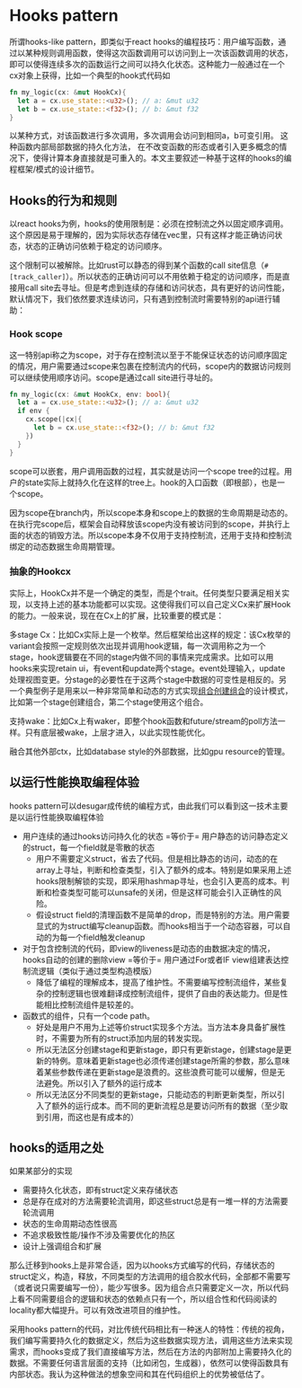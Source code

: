 # Hooks pattern

所谓hooks-like pattern，即类似于react hooks的编程技巧：用户编写函数，通过以某种规则调用函数，使得这次函数调用可以访问到上一次该函数调用的状态，即可以使得连续多次的函数运行之间可以持久化状态。这种能力一般通过在一个cx对象上获得，比如一个典型的hook式代码如

```rust
fn my_logic(cx: &mut HookCx){
  let a = cx.use_state::<u32>(); // a: &mut u32
  let b = cx.use_state::<f32>(); // b: &mut f32
}
```

以某种方式，对该函数进行多次调用，多次调用会访问到相同a，b可变引用。 这种函数内部局部数据的持久化方法， 在不改变函数的形态或者引入更多概念的情况下，使得计算本身直接就是可重入的。本文主要叙述一种基于这样的hooks的编程框架/模式的设计细节。

## Hooks的行为和规则

以react hooks为例，hooks的使用限制是：必须在控制流之外以固定顺序调用。这个原因是易于理解的，因为实际状态存储在vec里，只有这样才能正确访问状态，状态的正确访问依赖于稳定的访问顺序。

这个限制可以被解除。比如rust可以静态的得到某个函数的call site信息（`#[track_caller]`）。所以状态的正确访问可以不用依赖于稳定的访问顺序，而是直接用call site去寻址。但是考虑到连续的存储和访问状态，具有更好的访问性能，默认情况下，我们依然要求连续访问，只有遇到控制流时需要特别的api进行辅助：

### Hook scope

这一特别api称之为scope，对于存在控制流以至于不能保证状态的访问顺序固定的情况，用户需要通过scope来包裹在控制流内的代码，scope内的数据访问规则可以继续使用顺序访问。scope是通过call site进行寻址的。

```rust
fn my_logic(cx: &mut HookCx, env: bool){
  let a = cx.use_state::<u32>(); // a: &mut u32
  if env {
    cx.scope(|cx|{
      let b = cx.use_state::<f32>(); // b: &mut f32
    })
  }
}
```

scope可以嵌套，用户调用函数的过程，其实就是访问一个scope tree的过程。用户的state实际上就持久化在这样的tree上。hook的入口函数（即根部），也是一个scope。

因为scope在branch内，所以scope本身和scope上的数据的生命周期是动态的。在执行完scope后，框架会自动释放该scope内没有被访问到的scope，并执行上面的状态的销毁方法。所以scope本身不仅用于支持控制流，还用于支持和控制流绑定的动态数据生命周期管理。

### 抽象的Hookcx

实际上，HookCx并不是一个确定的类型，而是个trait。任何类型只要满足相关实现，以支持上述的基本功能都可以实现。这使得我们可以自己定义Cx来扩展Hook的能力。一般来说，现在在Cx上的扩展，比较重要的模式是：

多stage Cx：比如Cx实际上是一个枚举。然后框架给出这样的规定：该Cx枚举的variant会按照一定规则依次出现并调用hook逻辑，每一次调用称之为一个stage，hook逻辑要在不同的stage内做不同的事情来完成需求。比如可以用hooks来实现retain ui，有event和update两个stage。event处理输入，update处理视图变更。分stage的必要性在于这两个stage中数据的可变性是相反的。另一个典型例子是用来以一种非常简单和动态的方式实现[组合创建组合](./composition-create-composition.md)的设计模式，比如第一个stage创建组合，第二个stage使用这个组合。

支持wake：比如Cx上有waker，即整个hook函数和future/stream的poll方法一样。只有底层被wake，上层才进入，以此实现性能优化。

融合其他外部ctx，比如database style的外部数据，比如gpu resource的管理。

## 以运行性能换取编程体验

hooks pattern可以desugar成传统的编程方式，由此我们可以看到这一技术主要是以运行性能换取编程体验

- 用户连续的通过hooks访问持久化的状态 =等价于= 用户静态的访问静态定义的struct，每一个field就是零散的状态
  - 用户不需要定义struct，省去了代码。但是相比静态的访问，动态的在array上寻址，判断和检查类型，引入了额外的成本。特别是如果采用上述hooks限制解锁的实现，即采用hashmap寻址，也会引入更高的成本。判断和检查类型可能可以unsafe的关闭，但是这样可能会引入正确性的风险。
  - 假设struct field的清理函数不是简单的drop，而是特别的方法。用户需要显式的为struct编写cleanup函数。而hooks相当于一个动态容器，可以自动的为每一个field触发cleanup
- 对于包含控制流的代码，即view的liveness是动态的由数据决定的情况，hooks自动的创建的删除view =等价于= 用户通过For或者IF view组建表达控制流逻辑（类似于通过类型构造模版）
  - 降低了编程的理解成本，提高了维护性。不需要编写控制流组件，某些复杂的控制逻辑也很难翻译成控制流组件，提供了自由的表达能力。但是性能相比控制流组件是较差的。
- 函数式的组件，只有一个code path。
  - 好处是用户不用为上述等价struct实现多个方法。当方法本身具备扩展性时，不需要为所有的struct添加内层的转发实现。
  - 所以无法区分创建stage和更新stage，即只有更新stage，创建stage是更新的特例。意味着更新stage也必须传递创建stage所需的参数，那么意味着某些参数传递在更新stage是浪费的。这些浪费可能可以缓解，但是无法避免。所以引入了额外的运行成本
  - 所以无法区分不同类型的更新stage，只能动态的判断更新类型，所以引入了额外的运行成本。而不同的更新流程总是要访问所有的数据（至少取到引用，而这也是有成本的）

## hooks的适用之处

如果某部分的实现

- 需要持久化状态，即有struct定义来存储状态
- 总是存在成对的方法需要轮流调用，即这些struct总是有一堆一样的方法需要轮流调用
- 状态的生命周期动态性很高
- 不追求极致性能/操作不涉及需要优化的热区
- 设计上强调组合和扩展

那么迁移到hooks上是非常合适，因为以hooks方式编写的代码，存储状态的struct定义，构造，释放，不同类型的方法调用的组合胶水代码，全部都不需要写（或者说只需要编写一份），能少写很多。因为组合点只需要定义一次，所以代码上看不同需要组合的逻辑和状态的依赖点只有一个，所以组合性和代码阅读的locality都大幅提升。可以有效改进项目的维护性。

采用hooks pattern的代码，对比传统代码相比有一种迷人的特性：传统的视角，我们编写需要持久化的数据定义，然后为这些数据实现方法，调用这些方法来实现需求，而hooks变成了我们直接编写方法，然后在方法的内部附加上需要持久化的数据。不需要任何语言层面的支持（比如闭包，生成器），依然可以使得函数具有内部状态。我认为这种做法的想象空间和其在代码组织上的优势被低估了。

